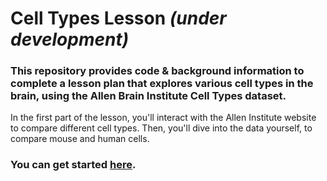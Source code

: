 # Cell Types Lesson <i>(under development)</i>
### This repository provides code & background information to complete a lesson plan that explores various cell types in the brain, using the Allen Brain Institute Cell Types dataset.
In the first part of the lesson, you'll interact with the Allen Institute website to compare different cell types. Then, you'll dive into the data yourself, to compare mouse and human cells.

### You can get started <a href="https://github.com/ajuavinett/CellTypesLesson/wiki">here</a>.
